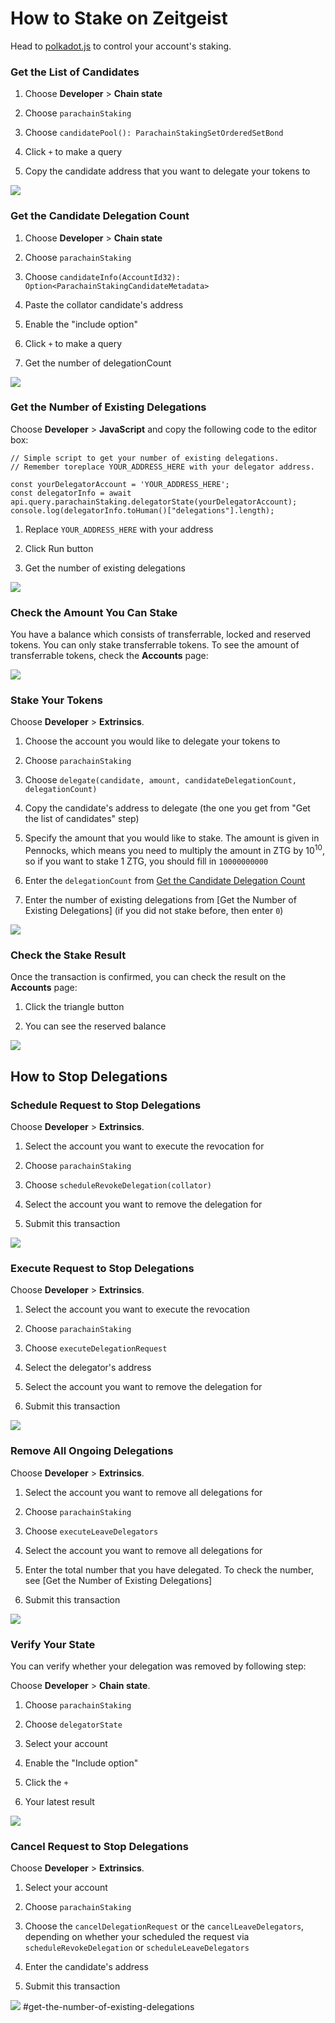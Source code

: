# How to Stake on Zeitgeist

Head to [polkadot.js](https://https://polkadot.js.org/apps/) to control your account's staking.

### Get the List of Candidates

1. Choose **Developer** > **Chain state**

1. Choose `parachainStaking`

1. Choose `candidatePool(): ParachainStakingSetOrderedSetBond`

1. Click `+` to make a query

1. Copy the candidate address that you want to delegate your tokens to

![](/img/get-candidates-list.png)

### Get the Candidate Delegation Count

1. Choose **Developer** > **Chain state**

1. Choose `parachainStaking`

1. Choose `candidateInfo(AccountId32): Option<ParachainStakingCandidateMetadata>`

1. Paste the collator candidate's address

1. Enable the "include option"

1. Click `+` to make a query

1. Get the number of delegationCount

![](/img/get-delegation-count.png)

### Get the Number of Existing Delegations

Choose **Developer** > **JavaScript** and copy the following code to the editor box:

```
// Simple script to get your number of existing delegations.
// Remember toreplace YOUR_ADDRESS_HERE with your delegator address.

const yourDelegatorAccount = 'YOUR_ADDRESS_HERE';
const delegatorInfo = await api.query.parachainStaking.delegatorState(yourDelegatorAccount);
console.log(delegatorInfo.toHuman()["delegations"].length);
```

1. Replace `YOUR_ADDRESS_HERE` with your address

1. Click Run button

1. Get the number of existing delegations

![](/img/get-your-delegations-number.png)

### Check the Amount You Can Stake

You have a balance which consists of transferrable, locked and reserved tokens. You can only stake transferrable tokens. To see the amount of transferrable tokens, check the **Accounts** page:

![](/img/check-stake-result.png)

### Stake Your Tokens

Choose **Developer** > **Extrinsics**.

1. Choose the account you would like to delegate your tokens to

1. Choose `parachainStaking`

1. Choose `delegate(candidate, amount, candidateDelegationCount, delegationCount)`

1. Copy the candidate's address to delegate (the one you get from "Get the list of candidates" step)

1. Specify the amount that you would like to stake. The amount is given in Pennocks, which means you need to multiply the amount in ZTG by $10^{10}$, so if you want to stake 1 ZTG, you should fill in `10000000000`

1. Enter the `delegationCount` from [Get the Candidate Delegation Count][]

1. Enter the number of existing delegations from \[Get the Number of Existing Delegations\] (if you did not stake before, then enter `0`)

![](/img/stake-ztg.png)

### Check the Stake Result

Once the transaction is confirmed, you can check the result on the **Accounts** page:

1. Click the triangle button

1. You can see the reserved balance

![](/img/check-stake-result.png)

## How to Stop Delegations

### Schedule Request to Stop Delegations

Choose **Developer** > **Extrinsics**.

1. Select the account you want to execute the revocation for

1. Choose `parachainStaking`

1. Choose `scheduleRevokeDelegation(collator)`

1. Select the account you want to remove the delegation for

1. Submit this transaction

![](/img/schedule-leave-delegation.png)

### Execute Request to Stop Delegations

Choose **Developer** > **Extrinsics**.

1. Select the account you want to execute the revocation

1. Choose `parachainStaking`

1. Choose `executeDelegationRequest`

1. Select the delegator's address

1. Select the account you want to remove the delegation for

1. Submit this transaction

![](/img/execute-delegation-request.png)

### Remove All Ongoing Delegations

Choose **Developer** > **Extrinsics**.

1. Select the account you want to remove all delegations for

1. Choose `parachainStaking`

1. Choose `executeLeaveDelegators`

1. Select the account you want to remove all delegations for

1. Enter the total number that you have delegated. To check the number, see [Get the Number of Existing Delegations]

1. Submit this transaction

![](/img/execute-leave-delegation.png)

### Verify Your State

You can verify whether your delegation was removed by following step:

Choose **Developer** > **Chain state**.

1. Choose `parachainStaking`

1. Choose `delegatorState`

1. Select your account

1. Enable the "Include option"

1. Click the `+`

1. Your latest result

![](/img/delegate-state.png)

### Cancel Request to Stop Delegations

Choose **Developer** > **Extrinsics**.

1. Select your account

1. Choose `parachainStaking`

1. Choose the `cancelDelegationRequest` or the `cancelLeaveDelegators`, depending on whether your scheduled the request via `scheduleRevokeDelegation` or `scheduleLeaveDelegators`

1. Enter the candidate's address

1. Submit this transaction

![](/img/cancel-request-stop-delegations.png)
  #get-the-number-of-existing-delegations

[Get the Candidate Delegation Count]: #get-the-candidate-delegation-count
